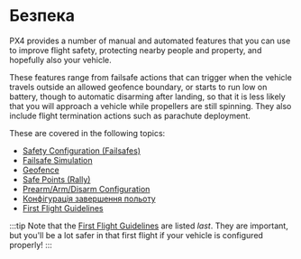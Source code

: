 # Безпека

PX4 provides a number of manual and automated features that you can use to improve flight safety, protecting nearby people and property, and hopefully also your vehicle.

These features range from failsafe actions that can trigger when the vehicle travels outside an allowed geofence boundary, or starts to run low on battery, though to automatic disarming after landing, so that it is less likely that you will approach a vehicle while propellers are still spinning.
They also include flight termination actions such as parachute deployment.

These are covered in the following topics:

- [Safety Configuration (Failsafes)](../config/safety.md)
- [Failsafe Simulation](../config/safety_simulation.md)
- [Geofence](../flying/geofence.md)
- [Safe Points (Rally)](../flying/plan_safety_points.md)
- [Prearm/Arm/Disarm Configuration](../advanced_config/prearm_arm_disarm.md)
- [Конфігурація завершення польоту](../advanced_config/flight_termination.md)
- [First Flight Guidelines](../flying/first_flight_guidelines.md)

:::tip
Note that the [First Flight Guidelines](../flying/first_flight_guidelines.md) are listed _last_.
They are important, but you'll be a lot safer in that first flight if your vehicle is configured properly!
:::
